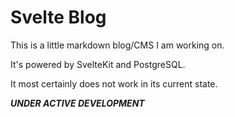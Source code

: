 # Svelte Blog
This is a little markdown blog/CMS I am working on.

It's powered by SvelteKit and PostgreSQL.

It most certainly does not work in its current state.

***UNDER ACTIVE DEVELOPMENT***